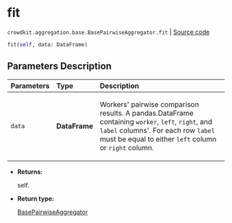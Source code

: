 # fit
`crowdkit.aggregation.base.BasePairwiseAggregator.fit` | [Source code](https://github.com/Toloka/crowd-kit/blob/v1.0.0/crowdkit/aggregation/base/__init__.py#L87)

```python
fit(self, data: DataFrame)
```

## Parameters Description

| Parameters | Type | Description |
| :----------| :----| :-----------|
`data`|**DataFrame**|<p>Workers&#x27; pairwise comparison results. A pandas.DataFrame containing `worker`, `left`, `right`, and `label` columns&#x27;. For each row `label` must be equal to either `left` column or `right` column.</p>

* **Returns:**

  self.

* **Return type:**

  [BasePairwiseAggregator](crowdkit.aggregation.base.BasePairwiseAggregator.md)

